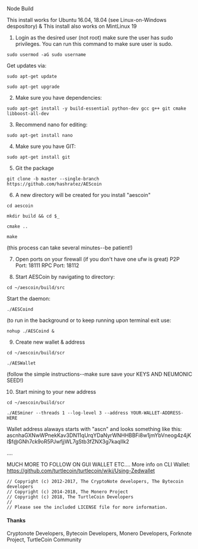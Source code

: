 Node Build

This install works for Ubuntu 16.04, 18.04 (see Linux-on-Windows despository) & This install also works on MintLinux 19  

1. Login as the desired user (not root) make sure the user has sudo privileges.  You can run this command to make sure user is sudo.
```
sudo usermod -aG sudo username
```
Get updates via:
```
sudo apt-get update
```
```
sudo apt-get upgrade
```
2. Make sure you have dependencies:
```
sudo apt-get install -y build-essential python-dev gcc g++ git cmake libboost-all-dev
```

3. Recommend nano for editing: 
```
sudo apt-get install nano
```
4. Make sure you have GIT: 
```
sudo apt-get install git
```
5. Git the package
```
git clone -b master --single-branch https://github.com/hashratez/AEScoin
```
6. A new directory will be created for you install "aescoin"
```
cd aescoin
```
```
mkdir build && cd $_
```
```
cmake ..
```
```
make 
```
(this process can take several minutes--be patient!)

7.  Open ports on your firewall (if you don't have one ufw is great)
P2P Port: 18111
RPC Port: 18112

8. Start AESCoin by navigating to directory:
```
cd ~/aescoin/build/src
```
Start the daemon:
``` 
./AESCoind
```
(to run in the background or to keep running upon terminal exit use: 
```
nohup ./AESCoind &
```

9. Create new wallet & address
```
cd ~/aescoin/build/scr
```
```
./AESWallet
```
(follow the simple instructions--make sure save your KEYS AND NEUMONIC SEED!)

10. Start mining to your new address
```
cd ~/aescoin/build/scr
```
```
./AESminer --threads 1 --log-level 3 --address YOUR-WALLET-ADDRESS-HERE
```
Wallet address alaways starts with "ascn" and looks something like this:
ascnhaGXNwWPnekKav3DN11qUrqYDaNyrWNHHBBFi8w1jmYbVneog4z4jKI$f@GNh7ck9oR5PJwfjjWL7gStb3fZNX3g7kaqIIk2


....

MUCH MORE TO FOLLOW ON GUI WALLET ETC....
More info on CLI Wallet:
https://github.com/turtlecoin/turtlecoin/wiki/Using-Zedwallet


```
// Copyright (c) 2012-2017, The CryptoNote developers, The Bytecoin developers
// Copyright (c) 2014-2018, The Monero Project
// Copyright (c) 2018, The TurtleCoin Developers
// 
// Please see the included LICENSE file for more information.
```

#### Thanks
Cryptonote Developers, Bytecoin Developers, Monero Developers, Forknote Project, TurtleCoin Community
```
